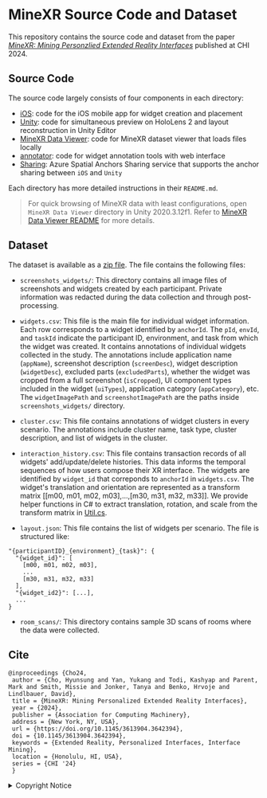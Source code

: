# MineXR Source Code and Dataset
This repository contains the source code and dataset from the paper [*MineXR: Mining Personzlied Extended Reality Interfaces*](https://augmented-perception.org/publications/2024-minexr.html) published at CHI 2024.

## Source Code
The source code largely consists of four components in each directory:
* [iOS](./iOS/README.md): code for the iOS mobile app for widget creation and placement
* [Unity](./Unity/README.md): code for simultaneous preview on HoloLens 2 and layout reconstruction in Unity Editor
* [MineXR Data Viewer](./MineXR%20Data%20Viewer/README.md): code for MineXR dataset viewer that loads files locally
* [annotator](./annotator/README.md): code for widget annotation tools with web interface
* [Sharing](./Sharing/README.md): Azure Spatial Anchors Sharing service that supports the anchor sharing between `iOS` and `Unity`

Each directory has more detailed instructions in their `README.md`.
>For quick browsing of MineXR data with least configurations, open `MineXR Data Viewer` directory in Unity 2020.3.12f1. Refer to [MineXR Data Viewer README](./MineXR%20Data%20Viewer/README.md) for more details.



## Dataset
The dataset is available as a [zip file](https://drive.google.com/file/d/18NNp5OT3uRggXmFxgpxFju9abXWWeWo6/view?usp=sharing). The file contains the following files:

* `screenshots_widgets/`: This directory contains all image files of screenshots and widgets created by each participant. Private information was redacted during the data collection and through post-processing. 

* `widgets.csv`: This file is the main file for individual widget information.
Each row corresponds to a widget identified by `anchorId`. The `pId`, `envId`, and `taskId` indicate the participant ID, environment, and task from which the widget was created.
It contains annotations of individual widgets collected in the study. 
The annotations include application name (`appName`), screenshot description (`screenDesc`), widget description (`widgetDesc`), excluded parts (`excludedParts`), whether the widget was cropped from a full screenshot (`isCropped`), UI component types included in the widget (`uiTypes`), application category (`appCategory`), etc. 
The `widgetImagePath` and `screenshotImagePath` are the paths inside `screenshots_widgets/` directory. 

* `cluster.csv`: This file contains annotations of widget clusters in every scenario. The annotations include cluster name, task type, cluster description, and list of widgets in the cluster.

* `interaction_history.csv`: This file contains transaction records of all widgets' add/update/delete histories. 
This data informs the temporal sequences of how users compose their XR interface. 
The widgets are identified by `widget_id` that correponds to `anchorId` in `widgets.csv`. 
The widget's translation and orientation are represented as a transform matrix [[m00, m01, m02, m03],...,[m30, m31, m32, m33]].
We provide helper functions in C# to extract translation, rotation, and scale from the transform matrix in [Util.cs]().

* `layout.json`: This file contains the list of widgets per scenario. The file is structured like:
```
"{participantID}_{environment}_{task}": {
  "{widget_id}": [
    [m00, m01, m02, m03],
    ...
    [m30, m31, m32, m33]
  ],
  "{widget_id2}": [...],
  ...
}
```
* `room_scans/`: This directory contains sample 3D scans of rooms where the data were collected. 

## Cite
```
@inproceedings {Cho24, 
 author = {Cho, Hyunsung and Yan, Yukang and Todi, Kashyap and Parent, Mark and Smith, Missie and Jonker, Tanya and Benko, Hrvoje and Lindlbauer, David}, 
 title = {MineXR: Mining Personalized Extended Reality Interfaces}, 
 year = {2024}, 
 publisher = {Association for Computing Machinery}, 
 address = {New York, NY, USA}, 
 url = {https://doi.org/10.1145/3613904.3642394}, 
 doi = {10.1145/3613904.3642394}, 
 keywords = {Extended Reality, Personalized Interfaces, Interface Mining}, 
 location = {Honolulu, HI, USA}, 
 series = {CHI '24} 
 }
```


<details>
  <summary>Copyright Notice</summary>
The screenshots contained in the MineXR dataset may contain copyrighted work.

By downloading the MineXR dataset (the "Database"), you (the "Researcher") hereby agree to the following terms and conditions:

1. Carnegie Mellon University makes no representations or warranties regarding the Database, including but not limited to warranties of non-infringement or fitness for a particular purpose.

2. Researcher accepts full responsibility for his or her use of the Database and shall defend and indemnify the MineXR team and Carnegie Mellon University, including their employees, Trustees, officers and agents, against any and all claims arising from Researcher's use of the Database, including but not limited to Researcher's use of any copies of copyrighted images that he or she may create from the Database.

3. Researcher may provide research associates and colleagues with access to the Database provided that they first agree to be bound by these terms and conditions.

4. If Researcher is employed by a for-profit, commercial entity, Researcher's employer shall also be bound by these terms and conditions, and Researcher hereby represents that he or she is fully authorized to enter into this agreement on behalf of such employer.
</details>